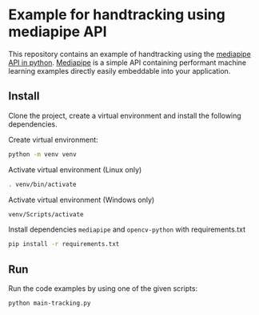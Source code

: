 # Example for handtracking using mediapipe API

This repository contains an example of handtracking using the [mediapipe API in python](https://pypi.org/project/mediapipe/).
[Mediapipe](https://developers.google.com/mediapipe) is a simple API containing performant machine learning examples directly easily embeddable into your application.

## Install

Clone the project, create a virtual environment and install the following dependencies.

Create virtual environment:
```bash
python -m venv venv
```

Activate virtual environment (Linux only)
```bash
. venv/bin/activate
```
Activate virtual environment (Windows only)
```bash
venv/Scripts/activate
```

Install dependencies ```mediapipe``` and ```opencv-python``` with requirements.txt

```bash
pip install -r requirements.txt
```

## Run

Run the code examples by using one of the given scripts:

```bash
python main-tracking.py
```
